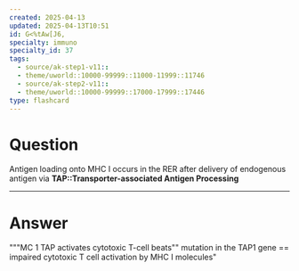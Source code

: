 ```yaml
---
created: 2025-04-13
updated: 2025-04-13T10:51
id: G<%tAw[J6,
specialty: immuno
specialty_id: 37
tags:
  - source/ak-step1-v11::
  - theme/uworld::10000-99999::11000-11999::11746
  - source/ak-step2-v11::
  - theme/uworld::10000-99999::17000-17999::17446
type: flashcard
---
```


# Question
Antigen loading onto MHC I occurs in the RER after delivery of endogenous antigen via **TAP::Transporter-associated Antigen Processing**

---

# Answer
"""MC 1 TAP activates cytotoxic T-cell beats"" mutation in the TAP1 gene == impaired cytotoxic T cell activation by MHC I molecules"